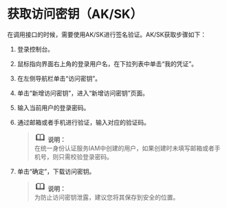 # 获取访问密钥（AK/SK）<a name="ZH-CN_TOPIC_0173616350"></a>

在调用接口的时候，需要使用AK/SK进行签名验证。AK/SK获取步骤如下：

1.  登录控制台。
2.  鼠标指向界面右上角的登录用户名，在下拉列表中单击“我的凭证”。
3.  在左侧导航栏单击“访问密钥”。
4.  单击“新增访问密钥”，进入“新增访问密钥”页面。
5.  输入当前用户的登录密码。
6.  通过邮箱或者手机进行验证，输入对应的验证码。

    >![](public_sys-resources/icon-note.gif) **说明：**   
    >在统一身份认证服务IAM中创建的用户，如果创建时未填写邮箱或者手机号，则只需校验登录密码。  

7.  单击“确定”，下载访问密钥。

    >![](public_sys-resources/icon-note.gif) **说明：**   
    >为防止访问密钥泄露，建议您将其保存到安全的位置。  


